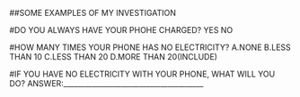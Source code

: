 ##SOME EXAMPLES OF MY INVESTIGATION

#DO YOU ALWAYS HAVE YOUR PHOHE CHARGED?
YES     NO

#HOW MANY TIMES YOUR PHONE HAS NO ELECTRICITY?
A.NONE  B.LESS THAN 10  C.LESS THAN 20  D.MORE THAN 20(INCLUDE)

#IF YOU HAVE NO ELECTRICITY WITH YOUR PHONE, WHAT WILL YOU DO?
ANSWER:_______________________________________
